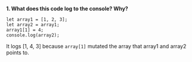 **1. What does this code log to the console? Why?**

```
let array1 = [1, 2, 3];
let array2 = array1;
array1[1] = 4;
console.log(array2);
```

It logs [1, 4, 3] because `array[1]` mutated the array that array1 and array2 points to.
